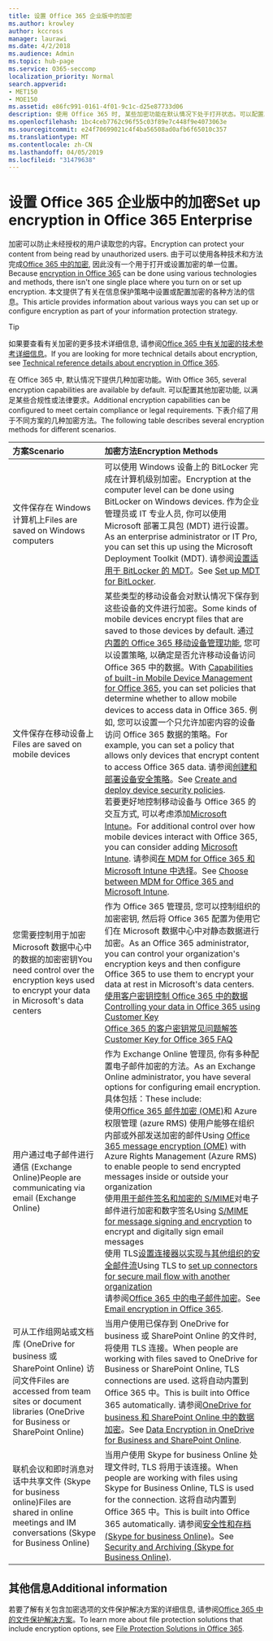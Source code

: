 ```yaml
---
title: 设置 Office 365 企业版中的加密
ms.author: krowley
author: kccross
manager: laurawi
ms.date: 4/2/2018
ms.audience: Admin
ms.topic: hub-page
ms.service: O365-seccomp
localization_priority: Normal
search.appverid:
- MET150
- MOE150
ms.assetid: e86fc991-0161-4f01-9c1c-d25e87733d06
description: 使用 Office 365 时, 某些加密功能在默认情况下处于打开状态。可以配置其他功能以满足某些合规性或法律要求。
ms.openlocfilehash: 1bc4ceb7762c96f55c03f89e7c448f9e4073063e
ms.sourcegitcommit: e24f70699021c4f4ba56508ad0afb6f65010c357
ms.translationtype: MT
ms.contentlocale: zh-CN
ms.lasthandoff: 04/05/2019
ms.locfileid: "31479638"
---
```

# <a name="set-up-encryption-in-office-365-enterprise"></a><span data-ttu-id="d137f-103">设置 Office 365 企业版中的加密</span><span class="sxs-lookup"><span data-stu-id="d137f-103">Set up encryption in Office 365 Enterprise</span></span>

<span data-ttu-id="d137f-104">加密可以防止未经授权的用户读取您的内容。</span><span class="sxs-lookup"><span data-stu-id="d137f-104">Encryption can protect your content from being read by unauthorized users.</span></span> <span data-ttu-id="d137f-105">由于可以使用各种技术和方法完成[Office 365 中的加密](encryption.md), 因此没有一个用于打开或设置加密的单一位置。</span><span class="sxs-lookup"><span data-stu-id="d137f-105">Because [encryption in Office 365](encryption.md) can be done using various technologies and methods, there isn't one single place where you turn on or set up encryption.</span></span> <span data-ttu-id="d137f-106">本文提供了有关在信息保护策略中设置或配置加密的各种方法的信息。</span><span class="sxs-lookup"><span data-stu-id="d137f-106">This article provides information about various ways you can set up or configure encryption as part of your information protection strategy.</span></span>
  
> [!TIP]
> <span data-ttu-id="d137f-107">如果要查看有关加密的更多技术详细信息, 请参阅[Office 365 中有关加密的技术参考详细信息](technical-reference-details-about-encryption.md)。</span><span class="sxs-lookup"><span data-stu-id="d137f-107">If you are looking for more technical details about encryption, see [Technical reference details about encryption in Office 365](technical-reference-details-about-encryption.md).</span></span>
  
<span data-ttu-id="d137f-108">在 Office 365 中, 默认情况下提供几种加密功能。</span><span class="sxs-lookup"><span data-stu-id="d137f-108">With Office 365, several encryption capabilities are available by default.</span></span> <span data-ttu-id="d137f-109">可以配置其他加密功能, 以满足某些合规性或法律要求。</span><span class="sxs-lookup"><span data-stu-id="d137f-109">Additional encryption capabilities can be configured to meet certain compliance or legal requirements.</span></span> <span data-ttu-id="d137f-110">下表介绍了用于不同方案的几种加密方法。</span><span class="sxs-lookup"><span data-stu-id="d137f-110">The following table describes several encryption methods for different scenarios.</span></span>
  
|**<span data-ttu-id="d137f-111">方案</span><span class="sxs-lookup"><span data-stu-id="d137f-111">Scenario</span></span>**|**<span data-ttu-id="d137f-112">加密方法</span><span class="sxs-lookup"><span data-stu-id="d137f-112">Encryption Methods</span></span>**|
|:-----|:-----|
|<span data-ttu-id="d137f-113">文件保存在 Windows 计算机上</span><span class="sxs-lookup"><span data-stu-id="d137f-113">Files are saved on Windows computers</span></span>  <br/> |<span data-ttu-id="d137f-114">可以使用 Windows 设备上的 BitLocker 完成在计算机级别加密。</span><span class="sxs-lookup"><span data-stu-id="d137f-114">Encryption at the computer level can be done using BitLocker on Windows devices.</span></span> <span data-ttu-id="d137f-115">作为企业管理员或 IT 专业人员, 你可以使用 Microsoft 部署工具包 (MDT) 进行设置。</span><span class="sxs-lookup"><span data-stu-id="d137f-115">As an enterprise administrator or IT Pro, you can set this up using the Microsoft Deployment Toolkit (MDT).</span></span> <span data-ttu-id="d137f-116">请参阅[设置适用于 BitLocker 的 MDT](https://go.microsoft.com/fwlink/?linkid=849282)。</span><span class="sxs-lookup"><span data-stu-id="d137f-116">See [Set up MDT for BitLocker](https://go.microsoft.com/fwlink/?linkid=849282).</span></span>  <br/> |
|<span data-ttu-id="d137f-117">文件保存在移动设备上</span><span class="sxs-lookup"><span data-stu-id="d137f-117">Files are saved on mobile devices</span></span>  <br/> |<span data-ttu-id="d137f-118">某些类型的移动设备会对默认情况下保存到这些设备的文件进行加密。</span><span class="sxs-lookup"><span data-stu-id="d137f-118">Some kinds of mobile devices encrypt files that are saved to those devices by default.</span></span> <span data-ttu-id="d137f-119">通过[内置的 Office 365 移动设备管理功能](https://support.office.com/article/a1da44e5-7475-4992-be91-9ccec25905b0), 您可以设置策略, 以确定是否允许移动设备访问 Office 365 中的数据。</span><span class="sxs-lookup"><span data-stu-id="d137f-119">With [Capabilities of built-in Mobile Device Management for Office 365](https://support.office.com/article/a1da44e5-7475-4992-be91-9ccec25905b0), you can set policies that determine whether to allow mobile devices to access data in Office 365.</span></span> <span data-ttu-id="d137f-120">例如, 您可以设置一个只允许加密内容的设备访问 Office 365 数据的策略。</span><span class="sxs-lookup"><span data-stu-id="d137f-120">For example, you can set a policy that allows only devices that encrypt content to access Office 365 data.</span></span> <span data-ttu-id="d137f-121">请参阅[创建和部署设备安全策略](https://support.office.com/article/d310f556-8bfb-497b-9bd7-fe3c36ea2fd6)。</span><span class="sxs-lookup"><span data-stu-id="d137f-121">See [Create and deploy device security policies](https://support.office.com/article/d310f556-8bfb-497b-9bd7-fe3c36ea2fd6).</span></span>  <br/> <span data-ttu-id="d137f-122">若要更好地控制移动设备与 Office 365 的交互方式, 可以考虑添加[Microsoft Intune](https://aka.ms/qzln04)。</span><span class="sxs-lookup"><span data-stu-id="d137f-122">For additional control over how mobile devices interact with Office 365, you can consider adding [Microsoft Intune](https://aka.ms/qzln04).</span></span> <span data-ttu-id="d137f-123">请参阅[在 MDM for Office 365 和 Microsoft Intune 中选择](https://support.office.com/article/c93d9ab9-efb2-4349-9b93-30c30562ee22)。</span><span class="sxs-lookup"><span data-stu-id="d137f-123">See [Choose between MDM for Office 365 and Microsoft Intune](https://support.office.com/article/c93d9ab9-efb2-4349-9b93-30c30562ee22).</span></span>  <br/> |
|<span data-ttu-id="d137f-124">您需要控制用于加密 Microsoft 数据中心中的数据的加密密钥</span><span class="sxs-lookup"><span data-stu-id="d137f-124">You need control over the encryption keys used to encrypt your data in Microsoft's data centers</span></span>  <br/> | <span data-ttu-id="d137f-125">作为 Office 365 管理员, 您可以控制组织的加密密钥, 然后将 Office 365 配置为使用它们在 Microsoft 数据中心中对静态数据进行加密。</span><span class="sxs-lookup"><span data-stu-id="d137f-125">As an Office 365 administrator, you can control your organization's encryption keys and then configure Office 365 to use them to encrypt your data at rest in Microsoft's data centers.</span></span>  <br/> [<span data-ttu-id="d137f-126">使用客户密钥控制 Office 365 中的数据</span><span class="sxs-lookup"><span data-stu-id="d137f-126">Controlling your data in Office 365 using Customer Key</span></span>](controlling-your-data-using-customer-key.md) <br/> [<span data-ttu-id="d137f-127">Office 365 的客户密钥常见问题解答</span><span class="sxs-lookup"><span data-stu-id="d137f-127">Customer Key for Office 365 FAQ</span></span>](service-encryption-with-customer-key-faq.md) <br/> |
|<span data-ttu-id="d137f-128">用户通过电子邮件进行通信 (Exchange Online)</span><span class="sxs-lookup"><span data-stu-id="d137f-128">People are communicating via email (Exchange Online)</span></span>  <br/> | <span data-ttu-id="d137f-129">作为 Exchange Online 管理员, 你有多种配置电子邮件加密的方法。</span><span class="sxs-lookup"><span data-stu-id="d137f-129">As an Exchange Online administrator, you have several options for configuring email encryption.</span></span> <span data-ttu-id="d137f-130">具体包括：</span><span class="sxs-lookup"><span data-stu-id="d137f-130">These include:</span></span>  <br/>  <span data-ttu-id="d137f-131">使用[Office 365 邮件加密 (OME)](set-up-new-message-encryption-capabilities.md)和 Azure 权限管理 (azure RMS) 使用户能够在组织内部或外部发送加密的邮件</span><span class="sxs-lookup"><span data-stu-id="d137f-131">Using [Office 365 message encryption (OME)](set-up-new-message-encryption-capabilities.md) with Azure Rights Management (Azure RMS) to enable people to send encrypted messages inside or outside your organization</span></span>  <br/>  <span data-ttu-id="d137f-132">使用[用于邮件签名和加密的 S/MIME](https://aka.ms/c6dozg)对电子邮件进行加密和数字签名</span><span class="sxs-lookup"><span data-stu-id="d137f-132">Using [S/MIME for message signing and encryption](https://aka.ms/c6dozg) to encrypt and digitally sign email messages</span></span>  <br/>  <span data-ttu-id="d137f-133">使用 TLS[设置连接器以实现与其他组织的安全邮件流](https://aka.ms/hs809p)</span><span class="sxs-lookup"><span data-stu-id="d137f-133">Using TLS to [set up connectors for secure mail flow with another organization](https://aka.ms/hs809p)</span></span> <br/>  <span data-ttu-id="d137f-134">请参阅[Office 365 中的电子邮件加密](https://aka.ms/hic3f7)。</span><span class="sxs-lookup"><span data-stu-id="d137f-134">See [Email encryption in Office 365](https://aka.ms/hic3f7).</span></span>  <br/> |
|<span data-ttu-id="d137f-135">可从工作组网站或文档库 (OneDrive for business 或 SharePoint Online) 访问文件</span><span class="sxs-lookup"><span data-stu-id="d137f-135">Files are accessed from team sites or document libraries (OneDrive for Business or SharePoint Online)</span></span>  <br/> |<span data-ttu-id="d137f-136">当用户使用已保存到 OneDrive for business 或 SharePoint Online 的文件时, 将使用 TLS 连接。</span><span class="sxs-lookup"><span data-stu-id="d137f-136">When people are working with files saved to OneDrive for Business or SharePoint Online, TLS connections are used.</span></span> <span data-ttu-id="d137f-137">这将自动内置到 Office 365 中。</span><span class="sxs-lookup"><span data-stu-id="d137f-137">This is built into Office 365 automatically.</span></span> <span data-ttu-id="d137f-138">请参阅[OneDrive for business 和 SharePoint Online 中的数据加密](https://go.microsoft.com/fwlink/?linkid=526379)。</span><span class="sxs-lookup"><span data-stu-id="d137f-138">See [Data Encryption in OneDrive for Business and SharePoint Online](https://go.microsoft.com/fwlink/?linkid=526379).</span></span>  <br/> |
|<span data-ttu-id="d137f-139">联机会议和即时消息对话中共享文件 (Skype for business online)</span><span class="sxs-lookup"><span data-stu-id="d137f-139">Files are shared in online meetings and IM conversations (Skype for Business Online)</span></span>  <br/> |<span data-ttu-id="d137f-140">当用户使用 Skype for business Online 处理文件时, TLS 将用于该连接。</span><span class="sxs-lookup"><span data-stu-id="d137f-140">When people are working with files using Skype for Business Online, TLS is used for the connection.</span></span> <span data-ttu-id="d137f-141">这将自动内置到 Office 365 中。</span><span class="sxs-lookup"><span data-stu-id="d137f-141">This is built into Office 365 automatically.</span></span> <span data-ttu-id="d137f-142">请参阅[安全性和存档 (Skype for business Online)](https://aka.ms/nuq4ws)。</span><span class="sxs-lookup"><span data-stu-id="d137f-142">See [Security and Archiving (Skype for Business Online)](https://aka.ms/nuq4ws).</span></span>  <br/> |

## <a name="additional-information"></a><span data-ttu-id="d137f-143">其他信息</span><span class="sxs-lookup"><span data-stu-id="d137f-143">Additional information</span></span>

<span data-ttu-id="d137f-144">若要了解有关包含加密选项的文件保护解决方案的详细信息, 请参阅[Office 365 中的文件保护解决方案](https://www.microsoft.com/en-us/download/details.aspx?id=55523)。</span><span class="sxs-lookup"><span data-stu-id="d137f-144">To learn more about file protection solutions that include encryption options, see [File Protection Solutions in Office 365](https://www.microsoft.com/en-us/download/details.aspx?id=55523).</span></span>
